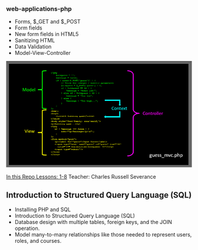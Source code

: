 ### web-applications-php
- Forms, $_GET and $_POST
- Form fields
- New form fields in HTML5
- Sanitizing HTML
- Data Validation
- Model-View-Controller

![](https://github.com/lindangulopez/DrCHUCK-PHP/blob/main/MVC.png?raw=true)

[In this Repo Lessons: 1-8](https://www.wa4e.com/lessons)
Teacher: Charles Russell Severance

## Introduction to Structured Query Language (SQL)
- Installing PHP and SQL
- Introduction to Structured Query Language (SQL)
- Database design with multiple tables, foreign keys, and the JOIN operation.
- Model many-to-many relationships like those needed to represent users, roles, and courses.

